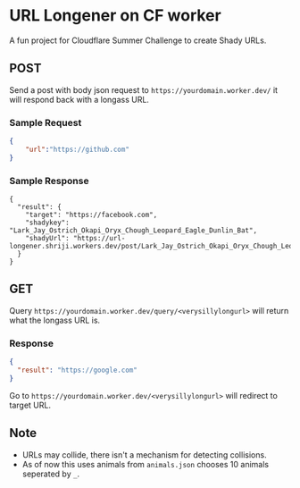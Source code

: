 # URL Longener on CF worker

A fun project for Cloudflare Summer Challenge to create Shady URLs.

## POST

Send a post with body json request to `https://yourdomain.worker.dev/` it will respond back with a longass URL.

### Sample Request

```json
{
	"url":"https://github.com"
}
```
### Sample Response 

```
{
  "result": {
    "target": "https://facebook.com",
    "shadykey": "Lark_Jay_Ostrich_Okapi_Oryx_Chough_Leopard_Eagle_Dunlin_Bat",
    "shadyUrl": "https://url-longener.shriji.workers.dev/post/Lark_Jay_Ostrich_Okapi_Oryx_Chough_Leopard_Eagle_Dunlin_Bat"
  }
}
```

## GET

Query `https://yourdomain.worker.dev/query/<verysillylongurl>` will return what the longass URL is.

### Response
```json
{
  "result": "https://google.com"
}
```

Go to `https://yourdomain.worker.dev/<verysillylongurl>` will redirect to target URL.


## Note

- URLs may collide, there isn't a mechanism for detecting collisions.
- As of now this uses animals from `animals.json` chooses 10 animals seperated by `_`.
